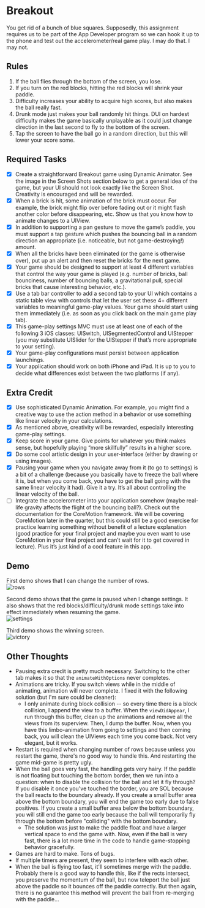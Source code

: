 # Breakout
You get rid of a bunch of blue squares.  Supposedly, this assignment requires us to be part of the App Developer program so we can hook it up to the phone and test out the accelerometer/real game play.  I may do that.  I may not.

## Rules
1. If the ball flies through the bottom of the screen, you lose.
2. If you turn on the red blocks, hitting the red blocks will shrink your paddle.
3. Difficulty increases your ability to acquire high scores, but also makes the ball really fast.
4. Drunk mode just makes your ball randomly hit things.  DUI on hardest difficulty makes the game basically unplayable as it could just change direction in the last second to fly to the bottom of the screen.
5. Tap the screen to have the ball go in a random direction, but this will lower your score some.

## Required Tasks
- [x] Create a straightforward Breakout game using Dynamic Animator. See the image in the Screen Shots section below to get a general idea of the game, but your UI should not look exactly like the Screen Shot. Creativity is encouraged and will be rewarded.
- [x] When a brick is hit, some animation of the brick must occur. For example, the brick might flip over before fading out or it might flash another color before disappearing, etc. Show us that you know how to animate changes to a UIView.
- [x] In addition to supporting a pan gesture to move the game’s paddle, you must support a tap gesture which pushes the bouncing ball in a random direction an appropriate (i.e. noticeable, but not game-destroying!) amount.
- [x] When all the bricks have been eliminated (or the game is otherwise over), put up an alert and then reset the bricks for the next game.
- [x] Your game should be designed to support at least 4 different variables that control the way your game is played (e.g. number of bricks, ball bounciness, number of bouncing balls, a gravitational pull, special bricks that cause interesting behavior, etc.).
- [x] Use a tab bar controller to add a second tab to your UI which contains a static table view with controls that let the user set these 4+ different variables to meaningful game-play values. Your game should start using them immediately (i.e. as soon as you click back on the main game play tab).
- [x] This game-play settings MVC must use at least one of each of the following 3 iOS classes: UISwitch, UISegmentedControl and UIStepper (you may substitute UISlider for the UIStepper if that’s more appropriate to your setting).
- [x] Your game-play configurations must persist between application launchings.
- [x] Your application should work on both iPhone and iPad. It is up to you to decide what
differences exist between the two platforms (if any). 

## Extra Credit
- [x] Use sophisticated Dynamic Animation. For example, you might find a creative way to use the action method in a behavior or use something like linear velocity in your calculations.
- [x] As mentioned above, creativity will be rewarded, especially interesting game-play settings.
- [x] Keep score in your game. Give points for whatever you think makes sense, but hopefully playing “more skillfully” results in a higher score.
- [x] Do some cool artistic design in your user-interface (either by drawing or using images).
- [x] Pausing your game when you navigate away from it (to go to settings) is a bit of a challenge (because you basically have to freeze the ball where it is, but when you come back, you have to get the ball going with the same linear velocity it had). Give it a try. It’s all about controlling the linear velocity of the ball.
- [ ] Integrate the accelerometer into your application somehow (maybe real-life gravity affects the flight of the bouncing ball?). Check out the documentation for the CoreMotion framework. We will be covering CoreMotion later in the quarter, but this could still be a good exercise for practice learning something without benefit of a lecture explanation (good practice for your final project and maybe you even want to use CoreMotion in your final project and can’t wait for it to get covered in lecture). Plus it’s just kind of a cool feature in this app.

## Demo
First demo shows that I can change the number of rows.  
![rows](rows.gif)


Second demo shows that the game is paused when I change settings.  It also shows that the red blocks/difficulty/drunk mode settings take into effect immediately when resuming the game.  
![settings](settings.gif)


Third demo shows the winning screen.  
![victory](victory.gif)


## Other Thoughts
  * Pausing extra credit is pretty much necessary.  Switching to the other tab makes it so that the `animateWithOptions` never completes.
  * Animations are tricky.  If you switch views while in the middle of animating, animation will never complete.  I fixed it with the following solution (but I'm sure could be cleaner):
    * I only animate during block collision -- so every time there is a block collision, I append the view to a buffer.  When the `viewDidAppear`, I run through this buffer, clean up the animations and remove all the views from its superview.  Then, I dump the buffer.  Now, when you have this limbo-animation from going to settings and then coming back, you will clean the UIViews each time you come back.  Not very elegant, but it works.
  * Restart is required when changing number of rows because unless you restart the game, there's no good way to handle this.  And restarting the game mid-game is pretty ugly.
  * When the ball goes very fast, the handling gets very hairy.  If the paddle is not floating but touching the bottom border, then we run into a question: when to disable the collision for the ball and let it fly through?  If you disable it once you've touched the border, you are SOL because the ball reacts to the boundary already.  If you create a small buffer area above the bottom boundary, you will end the game too early due to false positives.  If you create a small buffer area below the bottom boundary, you will still end the game too early because the ball will temporarily fly through the bottom before "colliding" with the bottom boundary.
    * The solution was just to make the paddle float and have a larger vertical space to end the game with.  Now, even if the ball is very fast, there is a lot more time in the code to handle game-stopping behavior gracefully.
  * Games are hard to make.  Tons of bugs.
  * If multiple timers are present, they seem to interfere with each other.
  * When the ball is flying too fast, it'll sometimes merge with the paddle.  Probably there is a good way to handle this, like if the rects intersect, you preserve the momentum of the ball, but now teleport the ball just above the paddle so it bounces off the paddle correctly.  But then again, there is no guarantee this method will prevent the ball from re-merging with the paddle...
